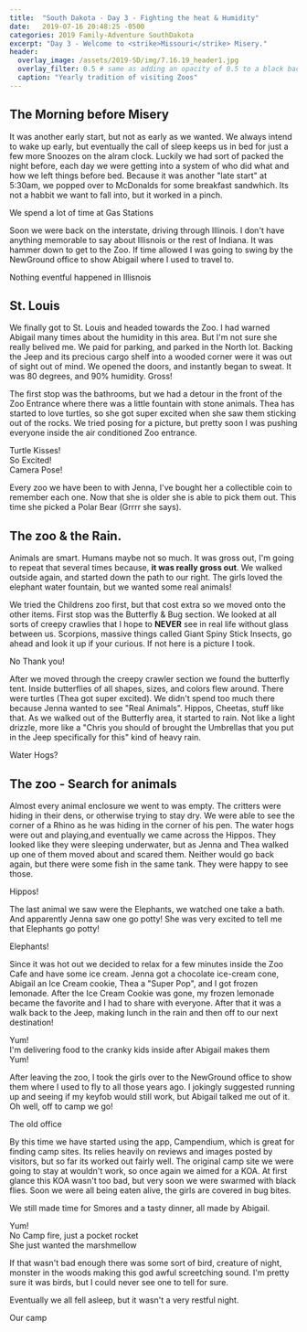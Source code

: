 ```yaml
---
title:  "South Dakota - Day 3 - Fighting the heat & Humidity"
date:   2019-07-16 20:48:25 -0500
categories: 2019 Family-Adventure SouthDakota
excerpt: "Day 3 - Welcome to <strike>Missouri</strike> Misery."
header:
  overlay_image: /assets/2019-SD/img/7.16.19_header1.jpg
  overlay_filter: 0.5 # same as adding an opacity of 0.5 to a black background
  caption: "Yearly tradition of visiting Zoos"
---
```

<p hidden><p>

<h2 class="section-heading">The Morning before Misery</h2>
<p>It was another early start, but not as early as we wanted. We always intend to wake up early, but eventually the call of sleep keeps us in bed for just a few more Snoozes on the alram clock. Luckily we had sort of packed the night before, each day we were getting into a system of who did what and how we left things before bed. Because it was another "late start" at 5:30am, we popped over to McDonalds for some breakfast sandwhich. Its not a habbit we want to fall into, but it worked in a pinch.</p>
<a href="#">
<img class="img-fluid" src="{{site.baseurl}}/assets/2019-SD\img\7.16.19_jeepgas1.jpg" alt="">
</a>
<figcaption>We spend a lot of time at Gas Stations</figcaption>
<p> Soon we were back on the interstate, driving through Illinois. I don't have anything memorable to say about Illisnois or the rest of Indiana. It was hammer down to get to the Zoo. If time allowed I was going to swing by the NewGround office to show Abigail where I used to travel to.</p>
<a href="#">
<img class="img-fluid" src="{{site.baseurl}}/assets/2019-SD\img\7.16.19_welcometoIllisnois.jpg" alt="">
</a>
<figcaption>Nothing eventful happened in Illisnois</figcaption>
<h2 class="section-heading">St. Louis</h2>

<p>We finally got to St. Louis and headed towards the Zoo. I had warned Abigail many times about the humidity in this area. But I'm not sure she really belived me. We paid for parking, and parked in the North lot. Backing the Jeep and its precious cargo shelf into a wooded corner were it was out of sight out of mind. We opened the doors, and instantly began to sweat. It was 80 degrees, and 90% humidity. Gross!</p>

<p>The first stop was the bathrooms, but we had a detour in the front of the Zoo Entrance where there was a little fountain with stone animals. Thea has started to love turtles, so she got super excited when she saw them sticking out of the rocks. We tried posing for a picture, but pretty soon I was pushing everyone inside the air conditioned Zoo entrance.</p>
<!--Images of front entrance with girls at fountains-->
<a href="#">
<img class="img-fluid" src="{{site.baseurl}}/assets/2019-SD\img\7.16.19_zoo_theaTurtle.jpg" alt="">
</a>
<figcaption>Turtle Kisses!</figcaption> <a href="#">
<a href="#">
<img class="img-fluid" src="{{site.baseurl}}/assets/2019-SD\img\7.16.19_Zoo_JennaFountain.jpg" alt="">
</a>
<figcaption>So Excited!</figcaption> <a href="#">
<img class="img-fluid" src="{{site.baseurl}}/assets/2019-SD\img\7.16.19_Zoo_girls1.jpg" alt="">
</a>
<figcaption>Camera Pose!</figcaption>
<p>Every zoo we have been to with Jenna, I've bought her a collectible coin to remember each one. Now that she is older she is able to pick them out. This time she picked a Polar Bear (Grrrr she says). </p>
<!--Image of coin here-->

<h2 class="section-heading">The zoo & the Rain.</h2>
<p>Animals are smart. Humans maybe not so much. It was gross out, I'm going to repeat that several times because, <b>it was really gross out</b>. We walked outside again, and started down the path to our right. The girls loved the elephant water fountain, but we wanted some real animals! </p>
<!-- Water elephant fountain picture-->
<!---->
<p>We tried the Childrens zoo first, but that cost extra so we moved onto the other items. First stop was the Butterfly & Bug section. We looked at all sorts of creepy crawlies that I hope to <B>NEVER</B> see in real life without glass between  us. Scorpions, massive things called Giant Spiny Stick Insects, go ahead and look it up if your curious. If not here is a picture I took. </p>
<img class="img-fluid" src="{{site.baseurl}}/assets/2019-SD\img\7.16.19_zoo_stickinsect.jpg" alt="">
<figcaption>No Thank you!</figcaption>
<p> After we moved through the creepy crawler section we found the butterfly tent. Inside butterflies of all shapes, sizes, and colors flew around. There were turtles (Thea got super excited). We didn't spend too much there because Jenna wanted to see "Real Animals". Hippos, Cheetas, stuff like that. As we walked out of the Butterfly area, it started to rain. Not like a light drizzle, more like a "Chris you should of brought the Umbrellas that you put in the Jeep specifically for this" kind of heavy rain.</p>
<img class="img-fluid" src="{{site.baseurl}}/assets/2019-SD\img\7.16.19_zoo_waterhogs.jpg" alt="">
<figcaption>Water Hogs?</figcaption>
<h2 class="section-heading">The zoo - Search for animals</h2>
<p>Almost every animal enclosure we went to was empty. The critters were hiding in their dens, or otherwise trying to stay dry. We were able to see the corner of a Rhino as he was hiding in the corner of his pen. The water hogs were out and playing,and eventually we came across the Hippos. They looked like they were sleeping underwater, but as Jenna and Thea walked up one of them moved about and scared them. Neither would go back again, but there were some fish in the same tank. They were happy to see those.</p>
<img class="img-fluid" src="{{site.baseurl}}/assets/2019-SD\img\7.16.19_zoo_hippos1.jpg" alt="">
<figcaption>Hippos!</figcaption>
<p> The last animal we saw were the Elephants, we watched one take a bath. And apparently Jenna saw one go potty! She was very excited to tell me that Elephants go potty!</p>
<img class="img-fluid" src="{{site.baseurl}}/assets/2019-SD\img\7.16.19_zoo_elephants1.jpg" alt="">
<figcaption>Elephants!</figcaption>
<p>Since it was hot out we decided to relax for a few minutes inside the Zoo Cafe and have some ice cream. Jenna got a chocolate ice-cream cone, Abigail an Ice Cream cookie, Thea a "Super Pop", and I got frozen lemonade. After the Ice Cream Cookie was gone, my frozen lemonade became the favorite and I had to share with everyone. After that it was a walk back to the Jeep, making lunch in the rain and then off to our next destination!</p>
<img class="img-fluid" src="{{site.baseurl}}/assets/2019-SD\img\7.16.19_zoo_icecream1.jpg" alt="">
<figcaption>Yum!</figcaption>
<img class="img-fluid" src="{{site.baseurl}}/assets/2019-SD\img\7.16.19_zoo_sandwhiches1.jpg" alt="">
<figcaption>I'm delivering food to the cranky kids inside after Abigail makes them</figcaption>
<img class="img-fluid" src="{{site.baseurl}}/assets/2019-SD\img\7.16.19_zoo_sandwhiches2.jpg" alt="">
<figcaption>Yum!</figcaption>
<p> After leaving the zoo, I took the girls over to the NewGround office to show them where I used to fly to all those years ago. I jokingly suggested running up and seeing if my keyfob would still work, but Abigail talked me out of it. Oh well, off to camp we go!</p>
<img class="img-fluid" src="{{site.baseurl}}/assets/2019-SD\img\7.16.19_newground.jpg" alt="">
<figcaption>The old office</figcaption>
<!-- Image of making sandwhiches in the rain.-->              <!--<img class="img-fluid" src="{{site.baseurl}}/assets/2019-SD\img\7.14.19-Treehouse3.jpg" alt="">
<figcaption>Camping in Missouri</figcaption>-->
<p>By this time we have started using the app, Campendium, which is great for finding camp sites. Its relies heavily on reviews and images posted by visitors, but so far its worked out fairly well. The original camp site we were going to stay at wouldn't work, so once again we aimed for a KOA. At first glance this KOA wasn't too bad, but very soon we were swarmed with black flies. Soon we were all being eaten alive, the girls are covered in bug bites.</p>
<p>We still made time for Smores and a tasty dinner, all made by Abigail.</p>
<img class="img-fluid" src="{{site.baseurl}}/assets/2019-SD\img\7.16.19_camp_dinner.jpg" alt="">
<figcaption>Yum!</figcaption>
<img class="img-fluid" src="{{site.baseurl}}/assets/2019-SD\img\7.16.19_camp_smores_JRP.jpg" alt="">
<figcaption>No Camp fire, just a pocket rocket</figcaption>
<img class="img-fluid" src="{{site.baseurl}}/assets/2019-SD\img\7.16.19_camp_smores_TNP.jpg" alt="">
<figcaption>She just wanted the marshmellow</figcaption>
<p>If that wasn't bad enough there was some sort of bird, creature of night, monster in the woods making this god awful screetching sound. I'm pretty sure it was birds, but I could never see one to tell for sure.</p>
<!--              <img class="img-fluid" src="{{site.baseurl}}/assets/2019-SD\img\7.14.19-Waterpark.jpg" alt="">
<figcaption>This wasn't planned, all three of us just stared longingly at the water</figcaption>  -->
<p>Eventually we all fell asleep, but it wasn't a very restful night.</p>
<img class="img-fluid" src="{{site.baseurl}}/assets/2019-SD\img\7.16.19_campsite.jpg" alt="">
<figcaption>Our camp</figcaption>

